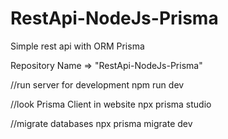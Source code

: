 # RestApi-NodeJs-Prisma
Simple rest api with ORM Prisma

Repository Name => "RestApi-NodeJs-Prisma"

//run server for development
npm run dev

//look Prisma Client in website
npx prisma studio 

//migrate databases
npx prisma migrate dev
